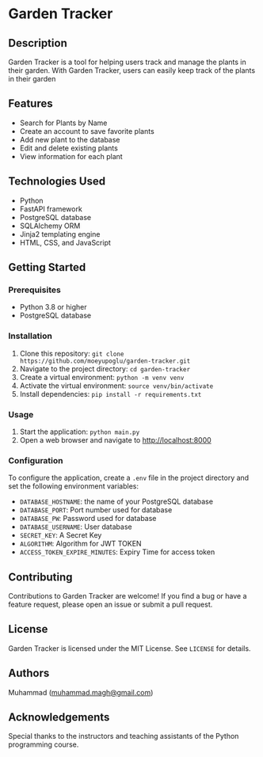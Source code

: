 <!DOCTYPE html>
<html>
<body>
	<h1>Garden Tracker</h1>
	<h2>Description</h2>
	<p>Garden Tracker is a tool for helping users track and manage the plants in their garden. With Garden Tracker, users can easily keep track of the plants in their garden</p>
	<h2>Features</h2>
	<ul>
		<li>Search for Plants by Name</li>
		<li>Create an account to save favorite plants</li>
		<li>Add new plant to the database</li>
		<li>Edit and delete existing plants</li>
		<li>View information for each plant</li>
	</ul>
	<h2>Technologies Used</h2>
	<ul>
		<li>Python</li>
		<li>FastAPI framework</li>
		<li>PostgreSQL database</li>
		<li>SQLAlchemy ORM</li>
		<li>Jinja2 templating engine</li>
		<li>HTML, CSS, and JavaScript</li>
	</ul>
	<h2>Getting Started</h2>
	<h3>Prerequisites</h3>
	<ul>
		<li>Python 3.8 or higher</li>
		<li>PostgreSQL database</li>
	</ul>
	<h3>Installation</h3>
	<ol>
		<li>Clone this repository: <code>git clone https://github.com/moeyupoglu/garden-tracker.git</code></li>
		<li>Navigate to the project directory: <code>cd garden-tracker</code></li>
		<li>Create a virtual environment: <code>python -m venv venv</code></li>
		<li>Activate the virtual environment: <code>source venv/bin/activate</code></li>
		<li>Install dependencies: <code>pip install -r requirements.txt</code></li>
	</ol>
	<h3>Usage</h3>
	<ol>
		<li>Start the application: <code>python main.py</code></li>
		<li>Open a web browser and navigate to <a href="http://localhost:8000">http://localhost:8000</a></li>
	</ol>
	<h3>Configuration</h3>
	<p>To configure the application, create a <code>.env</code> file in the project directory and set the following environment variables:</p>
	<ul>
		<li><code>DATABASE_HOSTNAME</code>: the name of your PostgreSQL database</li>
		<li><code>DATABASE_PORT</code>: Port number used for database</li>
		<li><code>DATABASE_PW</code>: Password used for database</li>
		<li><code>DATABASE_USERNAME</code>: User database </li>
        <li><code>SECRET_KEY</code>: A Secret Key </li>
        <li><code>ALGORITHM</code>: Algorithm for JWT TOKEN </li>
        <li><code>ACCESS_TOKEN_EXPIRE_MINUTES</code>: Expiry Time for access token </li>
	</ul>
	<h2>Contributing</h2>
	<p>Contributions to Garden Tracker are welcome! If you find a bug or have a feature request, please open an issue or submit a pull request.</p>
	<h2>License</h2>
	<p>Garden Tracker is licensed under the MIT License. See <code>LICENSE</code> for details.</p>
	<h2>Authors</h2>
	<p>Muhammad (<a href="mailto:muhammad.magh@gmail.com">muhammad.magh@gmail.com</a>)</p>
	<h2>Acknowledgements</h2>
	<p>Special thanks to the instructors and teaching assistants of the Python programming course.</p>
</body>
</html>
